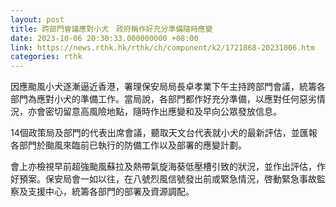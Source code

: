 ```yaml
---
layout: post
title: 跨部門會議應對小犬　政府稱作好充分準備隨時應變
date: 2023-10-06 20:30:33.000000000 +08:00
link: https://news.rthk.hk/rthk/ch/component/k2/1721868-20231006.htm
categories: rthk
---
```


因應颱風小犬逐漸逼近香港，署理保安局局長卓孝業下午主持跨部門會議，統籌各部門為應對小犬的準備工作。當局說，各部門都作好充分準備，以應對任何惡劣情況，亦會密切留意高風險地點，隨時作出應變和及早向公眾發放信息。

14個政策局及部門的代表出席會議，聽取天文台代表就小犬的最新評估，並匯報各部門於颱風來臨前已執行的防備工作以及部署的應變計劃。

會上亦檢視早前超強颱風蘇拉及熱帶氣旋海葵低壓槽引致的狀況，並作出評估，作好預案。保安局會一如以往，在八號烈風信號發出前或緊急情況，啓動緊急事故監察及支援中心，統籌各部門的部署及資源調配。
